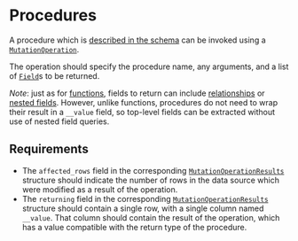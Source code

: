 # Procedures

A procedure which is [described in the schema](../schema/procedures.md) can be invoked using a [`MutationOperation`](../../reference/types.md#mutationoperation).

The operation should specify the procedure name, any arguments, and a list of [`Field`](../../reference/types.md#field)s to be returned.

_Note_: just as for [functions](../queries/functions.md), fields to return can include [relationships](../queries/relationships.md) or [nested fields](../queries/field-selection.md#nested-fields). However, unlike functions, procedures do not need to wrap their result in a `__value` field, so top-level fields can be extracted without use of nested field queries.

## Requirements

- The `affected_rows` field in the corresponding [`MutationOperationResults`](../../reference/types.md#mutationoperationresults) structure should indicate the number of rows in the data source which were modified as a result of the operation.
- The `returning` field in the corresponding [`MutationOperationResults`](../../reference/types.md#mutationoperationresults) structure should contain a single row, with a single column named `__value`. That column should contain the result of the operation, which has a value compatible with the return type of the procedure.